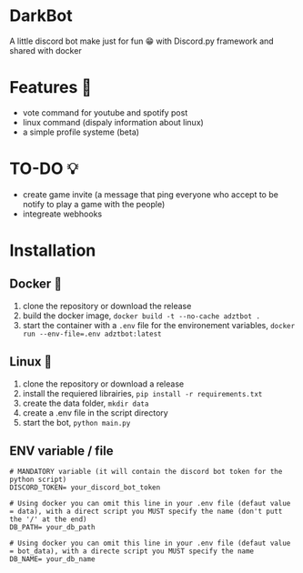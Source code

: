 # DarkBot
A little discord bot make just for fun :grin: with Discord.py framework and shared with docker

# Features :rocket: 
* vote command for youtube and spotify post
* linux command (dispaly information about linux)
* a simple profile systeme (beta)

# TO-DO 💡
* create game invite (a message that ping everyone who accept to be notify to play a game with the people)
* integreate webhooks

# Installation
## Docker 🐋
1. clone the repository or download the release
2. build the docker image, `docker build -t --no-cache adztbot .`
3. start the container with a `.env` file for the environement variables, `docker run --env-file=.env adztbot:latest`

## Linux 🐧
1. clone the repository or download a release
2. install the requiered librairies, `pip install -r requirements.txt`
3. create the data folder, `mkdir data`
4. create a .env file in the script directory
5. start the bot, `python main.py` 

## ENV variable / file
```
# MANDATORY variable (it will contain the discord bot token for the python script)
DISCORD_TOKEN= your_discord_bot_token

# Using docker you can omit this line in your .env file (defaut value = data), with a direct script you MUST specify the name (don't putt the '/' at the end)
DB_PATH= your_db_path

# Using docker you can omit this line in your .env file (defaut value = bot_data), with a directe script you MUST specify the name
DB_NAME= your_db_name
```
